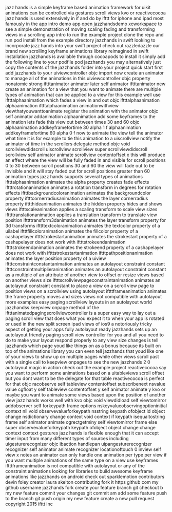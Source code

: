jazz hands is a simple keyframe based animation framework for uikit animations can be controlled via gestures scroll views kvo or reactivecocoa jazz hands is used extensively in if and do by ifttt for iphone and ipad most famously in the app intro demo app open jazzhandsdemo xcworkspace to see a simple demonstration of moving scaling fading and transforming views in a scrolling app intro to run the example project clone the repo and run pod install from the example directory jazzhands in swift looking to incorporate jazz hands into your swift project check out razzledazzle our brand new scrolling keyframe animations library reimagined in swift installation jazzhands is available through cocoapods to install it simply add the following line to your podfile pod jazzhands you may alternatively just copy the contents of the jazzhands folder into your project quick start first add jazzhands to your uiviewcontroller objc import now create an animator to manage all of the animations in this uiviewcontroller objc property nonatomic strong iftttanimator animator later self animator iftttanimator new create an animation for a view that you want to animate there are multiple types of animation that can be applied to a view for this example well use iftttalphaanimation which fades a view in and out objc iftttalphaanimation alphaanimation iftttalphaanimation animationwithview viewthatyouwanttoanimate register the animation with the animator objc self animator addanimation alphaanimation add some keyframes to the animation lets fade this view out between times 30 and 60 objc alphaanimation addkeyframefortime 30 alpha 1 f alphaanimation addkeyframefortime 60 alpha 0 f now to animate the view tell the animator what time it is for example to tie this animation to a uiscrollview notify the animator of time in the scrollers delegate method objc void scrollviewdidscroll uiscrollview scrollview super scrollviewdidscroll scrollview self animator animate scrollview contentoffset x this will produce an effect where the view will be fully faded in and visible for scroll positions 0 to 30 between scroll positions 30 and 60 the view will fade out to be invisible and it will stay faded out for scroll positions greater than 60 animation types jazz hands supports several types of animations iftttalphaanimation animates the alpha property creates fade effects iftttrotationanimation animates a rotation transform in degrees for rotation effects iftttbackgroundcoloranimation animates the backgroundcolor property iftttcornerradiusanimation animates the layer cornerradius property ifttthideanimation animates the hidden property hides and shows views iftttscaleanimation applies a scaling transform to scale view sizes ifttttranslationanimation applies a translation transform to translate view position ifttttransform3danimation animates the layer transform property for 3d transforms ifttttextcoloranimation animates the textcolor property of a uilabel iftttfillcoloranimation animates the fillcolor property of a cashapelayer iftttstrokestartanimation animates the strokestart property of a cashapelayer does not work with iftttstrokeendanimation iftttstrokeendanimation animates the strokeend property of a cashapelayer does not work with iftttstrokestartanimation iftttpathpositionanimation animates the layer position property of a uiview iftttconstraintconstantanimation animates an autolayout constraint constant iftttconstraintmultiplieranimation animates an autolayout constraint constant as a multiple of an attribute of another view to offset or resize views based on another views size iftttscrollviewpageconstraintanimation animates an autolayout constraint constant to place a view on a scroll view page to position views on a scrollview using autolayout iftttframeanimation animates the frame property moves and sizes views not compatible with autolayout more examples easy paging scrollview layouts in an autolayout world jazzhandss keepview onpage method of the iftttanimatedpagingscrollviewcontroller is a super easy way to lay out a paging scroll view that does what you expect it to when your app is rotated or used in the new split screen ipad views of ios9 a notoriously tricky aspect of getting your apps fully autolayout ready jazzhands sets up an autolayout friendly paging scroll view controller for you and all you need to do to make your layout respond properly to any view size changes is tell jazzhands which page youd like things on as a bonus because its built on top of the animations library you can even tell jazzhands that youd like one of your views to show up on multiple pages while other views scroll past with a single call to keepview onpages to see the new jazzhands 2 0 autolayout magic in action check out the example project reactivecocoa say you want to perform some animations based on a uitableviews scroll offset but you dont want to be the delegate for that table reactivecocoa is perfect for that objc racobserve self tableview contentoffset subscribenext nsvalue value cgfloat y self tableview contentoffset y self animator animate y kvo or maybe you want to animate some views based upon the position of another view jazz hands works well with kvo objc void viewdidload self viewtomirror addobserver self forkeypath frame options nskeyvalueobservingoptioninitial context nil void observevalueforkeypath nsstring keypath ofobject id object change nsdictionary change context void context if keypath isequaltostring frame self animator animate cgrectgetminy self viewtomirror frame else super observevalueforkeypath keypath ofobject object change change context context gestures jazz hands is flexible enough that it can accept timer input from many different types of sources including uigesturerecognizer objc ibaction handlepan uipangesturerecognizer recognizer self animator animate recognizer locationoftouch 0 inview self view x notes an animator can only handle one animation per type per view if you want multiple animations of the same type on a view use keyframes iftttframeanimation is not compatible with autolayout or any of the constraint animations looking for libraries to build awesome keyframe animations like jazzhands on android check out sparklemotion contributors devin foley creator laura skelton contributing fork it https github com my github username jazzhands fork create your feature branch git checkout b my new feature commit your changes git commit am add some feature push to the branch git push origin my new feature create a new pull request copyright 2015 ifttt inc